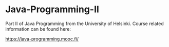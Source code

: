 # Java-Programming-II
 Part II of Java Programming from the University of Helsinki. Course related information can be found here: 
 
 https://java-programming.mooc.fi/

